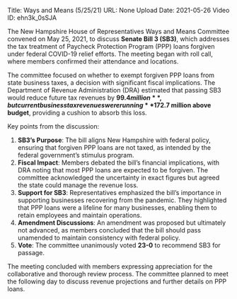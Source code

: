 Title: Ways and Means (5/25/21)
URL: None
Upload Date: 2021-05-26
Video ID: ehn3k_0sSJA

The New Hampshire House of Representatives Ways and Means Committee convened on May 25, 2021, to discuss **Senate Bill 3 (SB3)**, which addresses the tax treatment of Paycheck Protection Program (PPP) loans forgiven under federal COVID-19 relief efforts. The meeting began with roll call, where members confirmed their attendance and locations. 

The committee focused on whether to exempt forgiven PPP loans from state business taxes, a decision with significant fiscal implications. The Department of Revenue Administration (DRA) estimated that passing SB3 would reduce future tax revenues by **$99.4 million**, but current business tax revenues were running **$172.7 million above budget**, providing a cushion to absorb this loss.

Key points from the discussion:
1. **SB3’s Purpose**: The bill aligns New Hampshire with federal policy, ensuring that forgiven PPP loans are not taxed, as intended by the federal government’s stimulus program.
2. **Fiscal Impact**: Members debated the bill’s financial implications, with DRA noting that most PPP loans are expected to be forgiven. The committee acknowledged the uncertainty in exact figures but agreed the state could manage the revenue loss.
3. **Support for SB3**: Representatives emphasized the bill’s importance in supporting businesses recovering from the pandemic. They highlighted that PPP loans were a lifeline for many businesses, enabling them to retain employees and maintain operations.
4. **Amendment Discussions**: An amendment was proposed but ultimately not advanced, as members concluded that the bill should pass unamended to maintain consistency with federal policy.
5. **Vote**: The committee unanimously voted **23-0** to recommend SB3 for passage.

The meeting concluded with members expressing appreciation for the collaborative and thorough review process. The committee planned to meet the following day to discuss revenue projections and further details on PPP loans.